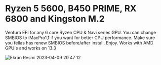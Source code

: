 # Ryzen 5 5600, B450 PRIME, RX 6800 and Kingston M.2
Ventura EFI for any 6 core Ryzen CPU & Navi series GPU.
You can change SMBIOS to iMacPro1,1 if you want for better CPU performance. Make sure you fellas has renew SMBIOS before/after install. Enjoy.
Works with AMD GPU's and works on 13.3


![Ekran Resmi 2023-04-09 20 47 12](https://user-images.githubusercontent.com/66971137/231439374-b783bda6-13c5-4456-bbd6-d40802a690c5.png)

